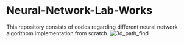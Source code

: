 # Neural-Network-Lab-Works
 This repository consists of codes regarding different neural network algorithom implementation from scratch.
<img src="screen_shots/final1.png" alt="3d_path_find"></br>
